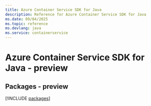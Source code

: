 ```yaml
---
title: Azure Container Service SDK for Java
description: Reference for Azure Container Service SDK for Java
ms.date: 09/04/2025
ms.topic: reference
ms.devlang: java
ms.service: containerservice
---
```

# Azure Container Service SDK for Java - preview
## Packages - preview
[!INCLUDE [packages](container-service-index.md)]